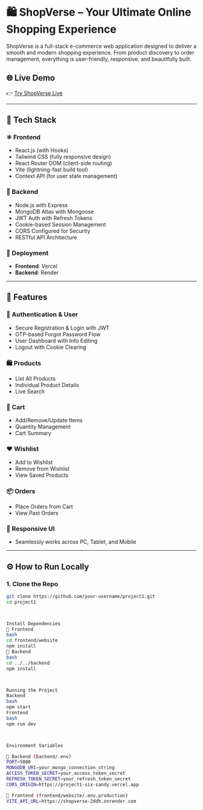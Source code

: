 # 🛍️ ShopVerse – Your Ultimate Online Shopping Experience

ShopVerse is a full-stack e-commerce web application designed to deliver a smooth and modern shopping experience. From product discovery to order management, everything is user-friendly, responsive, and beautifully built.

## 🌐 Live Demo

👉 [Try ShopVerse Live](https://project1-six-sandy.vercel.app)

---

## 🧰 Tech Stack

### ⚛️ Frontend
- React.js (with Hooks)
- Tailwind CSS (fully responsive design)
- React Router DOM (client-side routing)
- Vite (lightning-fast build tool)
- Context API (for user state management)

### 🔧 Backend
- Node.js with Express
- MongoDB Atlas with Mongoose
- JWT Auth with Refresh Tokens
- Cookie-based Session Management
- CORS Configured for Security
- RESTful API Architecture

### 🚀 Deployment
- **Frontend**: Vercel
- **Backend**: Render

---

## 🚀 Features

### 👤 Authentication & User
- Secure Registration & Login with JWT
- OTP-based Forgot Password Flow
- User Dashboard with Info Editing
- Logout with Cookie Clearing

### 🛍️ Products
- List All Products
- Individual Product Details
- Live Search

### 🛒 Cart
- Add/Remove/Update Items
- Quantity Management
- Cart Summary

### ❤️ Wishlist
- Add to Wishlist
- Remove from Wishlist
- View Saved Products

### 📦 Orders
- Place Orders from Cart
- View Past Orders

### 📱 Responsive UI
- Seamlessly works across PC, Tablet, and Mobile

---

## ⚙️ How to Run Locally

### 1. Clone the Repo

```bash
git clone https://github.com/your-username/project1.git
cd project1



Install Dependencies
🔹 Frontend
bash
cd frontend/website
npm install
🔹 Backend
bash
cd ../../backend
npm install



Running the Project
Backend
bash
npm start
Frontend
bash
npm run dev



Environment Variables

🔹 Backend (backend/.env)
PORT=5000
MONGODB_URI=your_mongo_connection_string
ACCESS_TOKEN_SECRET=your_access_token_secret
REFRESH_TOKEN_SECRET=your_refresh_token_secret
CORS_ORIGIN=https://project1-six-sandy.vercel.app

🔹 Frontend (frontend/website/.env.production)
VITE_API_URL=https://shopverse-2ddh.onrender.com
